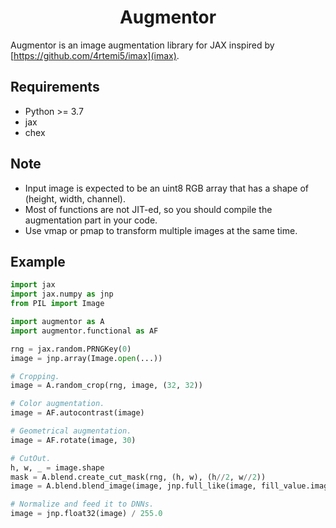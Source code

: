 <div align="center">

# Augmentor

</div>

Augmentor is an image augmentation library for JAX inspired by [https://github.com/4rtemi5/imax](imax).

## Requirements
- Python >= 3.7
- jax
- chex

## Note
- Input image is expected to be an uint8 RGB array that has a shape of (height, width, channel).
- Most of functions are not JIT-ed, so you should compile the augmentation part in your code.
- Use vmap or pmap to transform multiple images at the same time.

## Example

```python
import jax
import jax.numpy as jnp
from PIL import Image

import augmentor as A
import augmentor.functional as AF

rng = jax.random.PRNGKey(0)
image = jnp.array(Image.open(...))

# Cropping.
image = A.random_crop(rng, image, (32, 32))

# Color augmentation.
image = AF.autocontrast(image)

# Geometrical augmentation.
image = AF.rotate(image, 30)

# CutOut.
h, w, _ = image.shape
mask = A.blend.create_cut_mask(rng, (h, w), (h//2, w//2))
image = A.blend.blend_image(image, jnp.full_like(image, fill_value.image.mean()), mask)

# Normalize and feed it to DNNs.
image = jnp.float32(image) / 255.0
```